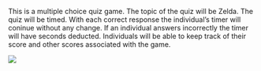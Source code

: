 This is a multiple choice quiz game. The topic of the quiz will be Zelda. The quiz will be timed. With each correct response the individual’s timer will coninue without any change. If an individual answers incorrectly the timer will have seconds deducted. Individuals will be able to keep track of their score and other scores associated with the game. 

<img src="screenshot_quizgame.png">